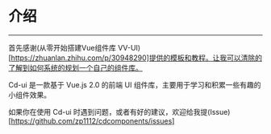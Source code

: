 # 介绍

----

首先感谢(从零开始搭建Vue组件库 VV-UI)[https://zhuanlan.zhihu.com/p/30948290]提供的模板和教程。让我可以清除的了解到如何系统的规划一个自己的组件库。

Cd-ui 是一款基于 Vue.js 2.0 的前端 UI 组件库，主要用于学习和积累一些有趣的小组件效果。

如果你在使用 Cd-ui 时遇到问题，或者有好的建议，欢迎给我提(Issue)[https://github.com/zp1112/cdcomponents/issues]
